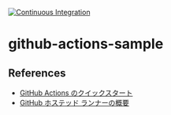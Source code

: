 [![Continuous Integration](https://github.com/kunikoco/github-actions-sample/actions/workflows/ci.yml/badge.svg)](https://github.com/kunikoco/github-actions-sample/actions/workflows/ci.yml)

# github-actions-sample

## References
- [GitHub Actions のクイックスタート](https://docs.github.com/ja/actions/quickstart)
- [GitHub ホステッド ランナーの概要](https://docs.github.com/ja/actions/using-github-hosted-runners/about-github-hosted-runnershttps://docs.github.com/ja/actions/using-github-hosted-runners/about-github-hosted-runners)
